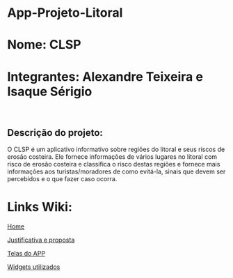 # App-Projeto-Litoral

<h1>Nome: CLSP</h1>
<h1>Integrantes: Alexandre Teixeira e Isaque Sérigio</h1>
<br>
<h2>Descrição do projeto:</h2></h2>
<p>O CLSP é um aplicativo informativo sobre regiões do litoral e seus riscos de erosão costeira. Ele fornece informações de vários lugares no litoral com risco de erosão costeira e classifica o risco destas regiões e fornece mais informações aos turistas/moradores de como evitá-la, sinais que devem ser percebidos e o que fazer caso ocorra. </p>

<h1>Links Wiki:</h1>

<a href="https://github.com/alexandreteixeira13/App-Projeto-Litoral/wiki">Home</a>

<a href="https://github.com/alexandreteixeira13/App-Projeto-Litoral/wiki/Justificativa-e-Proposta-do-aplicativo">Justificativa e proposta</a>

<a href="https://github.com/alexandreteixeira13/App-Projeto-Litoral/wiki/Telas-do-aplicativo">Telas do APP</a>

<a href="https://github.com/alexandreteixeira13/App-Projeto-Litoral/wiki/Widgets-utilizados">Widgets utilizados</a>
